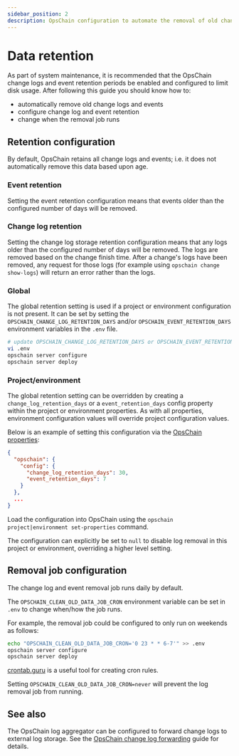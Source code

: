 ```yaml
---
sidebar_position: 2
description: OpsChain configuration to automate the removal of old change logs and events.
---
```


# Data retention

As part of system maintenance, it is recommended that the OpsChain change logs and event retention periods be enabled and configured to limit disk usage. After following this guide you should know how to:

- automatically remove old change logs and events
- configure change log and event retention
- change when the removal job runs

## Retention configuration

By default, OpsChain retains all change logs and events; i.e. it does not automatically remove this data based upon age.

### Event retention

Setting the event retention configuration means that events older than the configured number of days will be removed.

### Change log retention

Setting the change log storage retention configuration means that any logs older than the configured number of days will be removed. The logs are removed based on the change finish time. After a change's logs have been removed, any request for those logs (for example using `opschain change show-logs`) will return an error rather than the logs.

### Global

The global retention setting is used if a project or environment configuration is not present. It can be set by setting the `OPSCHAIN_CHANGE_LOG_RETENTION_DAYS` and/or `OPSCHAIN_EVENT_RETENTION_DAYS` environment variables in the `.env` file.

```bash
# update OPSCHAIN_CHANGE_LOG_RETENTION_DAYS or OPSCHAIN_EVENT_RETENTION_DAYS to the desired value, add the key if it is not present
vi .env
opschain server configure
opschain server deploy
```

### Project/environment

The global retention setting can be overridden by creating a `change_log_retention_days` or a `event_retention_days` config property within the project or environment properties. As with all properties, environment configuration values will override project configuration values.

Below is an example of setting this configuration via the [OpsChain properties](/docs/reference/concepts/properties.md):

```json
{
  "opschain": {
    "config": {
      "change_log_retention_days": 30,
      "event_retention_days": 7
    }
  },
  ...
}
```

Load the configuration into OpsChain using the `opschain project|environment set-properties` command.

The configuration can explicitly be set to `null` to disable log removal in this project or environment, overriding a higher level setting.

## Removal job configuration

The change log and event removal job runs daily by default.

The `OPSCHAIN_CLEAN_OLD_DATA_JOB_CRON` environment variable can be set in `.env` to change when/how the job runs.

For example, the removal job could be configured to only run on weekends as follows:

```bash
echo "OPSCHAIN_CLEAN_OLD_DATA_JOB_CRON='0 23 * * 6-7'" >> .env
opschain server configure
opschain server deploy
```

[crontab.guru](https://crontab.guru/) is a useful tool for creating cron rules.

Setting `OPSCHAIN_CLEAN_OLD_DATA_JOB_CRON=never` will prevent the log removal job from running.

## See also

The OpsChain log aggregator can be configured to forward change logs to external log storage. See the [OpsChain change log forwarding](../log-forwarding.md) guide for details.
